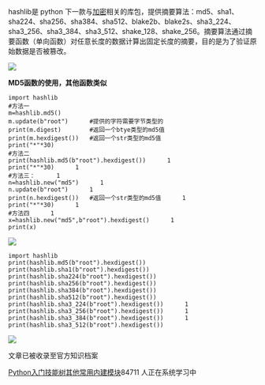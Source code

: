 hashlib是 python 下一款与[加密](https://so.csdn.net/so/search?q=%E5%8A%A0%E5%AF%86&spm=1001.2101.3001.7020)相关的库包，提供摘要算法：md5、sha1、sha224、sha256、sha384、sha512、blake2b、blake2s、sha3\_224、sha3\_256、sha3\_384、sha3\_512、shake\_128、shake\_256。摘要算法通过摘要函数（单向函数）对任意长度的数据计算出固定长度的摘要，目的是为了验证原始数据是否被篡改。  
![](https://img-blog.csdnimg.cn/20191024182437126.png?x-oss-process=image/watermark,type_ZmFuZ3poZW5naGVpdGk,shadow_10,text_aHR0cHM6Ly9ibG9nLmNzZG4ubmV0L3FxXzM2MTE5MTky,size_16,color_FFFFFF,t_70)

**MD5函数的使用，其他函数类似**

```
import hashlib      
#方法一      
m=hashlib.md5()      
m.update(b"root")      #提供的字符需要字节类型的      
print(m.digest)        #返回一个btye类型的md5值      
print(m.hexdigest())   #返回一个str类型的md5值      
print("*"*30)      
#方法二      
print(hashlib.md5(b"root").hexdigest())      1
print("*"*30)      1
#方法三：      1
n=hashlib.new("md5")      1
n.update(b"root")      1
print(n.hexdigest())   #返回一个str类型的md5值      1
print("*"*30)      1
#方法四      1
x=hashlib.new("md5",b"root").hexdigest()      1
print(x)
```


![](https://img-blog.csdnimg.cn/20191024224305335.png?x-oss-process=image/watermark,type_ZmFuZ3poZW5naGVpdGk,shadow_10,text_aHR0cHM6Ly9ibG9nLmNzZG4ubmV0L3FxXzM2MTE5MTky,size_16,color_FFFFFF,t_70)

```
import hashlib       
print(hashlib.md5(b"root").hexdigest())      
print(hashlib.sha1(b"root").hexdigest())      
print(hashlib.sha224(b"root").hexdigest())      
print(hashlib.sha256(b"root").hexdigest())      
print(hashlib.sha384(b"root").hexdigest())      
print(hashlib.sha512(b"root").hexdigest())      
print(hashlib.sha3_224(b"root").hexdigest())      1
print(hashlib.sha3_256(b"root").hexdigest())      1
print(hashlib.sha3_384(b"root").hexdigest())      1
print(hashlib.sha3_512(b"root").hexdigest())
```


![](https://img-blog.csdnimg.cn/20191025092426117.png?x-oss-process=image/watermark,type_ZmFuZ3poZW5naGVpdGk,shadow_10,text_aHR0cHM6Ly9ibG9nLmNzZG4ubmV0L3FxXzM2MTE5MTky,size_16,color_FFFFFF,t_70)

文章已被收录至官方知识档案

[Python入门技能树](https://edu.csdn.net/skill/python/python-3-94)[其他](https://edu.csdn.net/skill/python/python-3-94)[常用内建模块](https://edu.csdn.net/skill/python/python-3-94)84711 人正在系统学习中